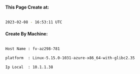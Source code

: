 
   
#### This Page Create at:

```bash

2023-02-08 - 16:53:11 UTC

```

#### Create By Machine:

```bash

Host Name : fv-az298-781

platform  : Linux-5.15.0-1031-azure-x86_64-with-glibc2.35

Ip Local  : 10.1.1.38

```


